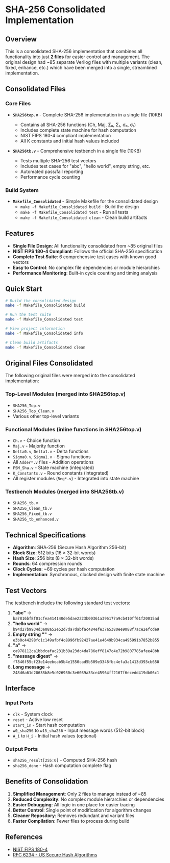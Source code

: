 # SHA-256 Consolidated Implementation

## Overview

This is a consolidated SHA-256 implementation that combines all functionality into just **2 files** for easier control and management. The original design had ~85 separate Verilog files with multiple variants (clean, fixed, enhance, etc.) which have been merged into a single, streamlined implementation.

## Consolidated Files

### Core Files
- **`SHA256top.v`** - Complete SHA-256 implementation in a single file (10KB)
  - Contains all SHA-256 functions (Ch, Maj, Σ₀, Σ₁, σ₀, σ₁)
  - Includes complete state machine for hash computation
  - NIST FIPS 180-4 compliant implementation
  - All K constants and initial hash values included

- **`SHA256tb.v`** - Comprehensive testbench in a single file (10KB)
  - Tests multiple SHA-256 test vectors
  - Includes test cases for "abc", "hello world", empty string, etc.
  - Automated pass/fail reporting
  - Performance cycle counting

### Build System
- **`Makefile_Consolidated`** - Simple Makefile for the consolidated design
  - `make -f Makefile_Consolidated build` - Build the design
  - `make -f Makefile_Consolidated test` - Run all tests
  - `make -f Makefile_Consolidated clean` - Clean build artifacts

## Features

- **Single File Design**: All functionality consolidated from ~85 original files
- **NIST FIPS 180-4 Compliant**: Follows the official SHA-256 specification
- **Complete Test Suite**: 6 comprehensive test cases with known good vectors
- **Easy to Control**: No complex file dependencies or module hierarchies
- **Performance Monitoring**: Built-in cycle counting and timing analysis

## Quick Start

```bash
# Build the consolidated design
make -f Makefile_Consolidated build

# Run the test suite
make -f Makefile_Consolidated test

# View project information
make -f Makefile_Consolidated info

# Clean build artifacts
make -f Makefile_Consolidated clean
```

## Original Files Consolidated

The following original files were merged into the consolidated implementation:

### Top-Level Modules (merged into SHA256top.v)
- `SHA256_Top.v`
- `SHA256_Top_Clean.v`
- Various other top-level variants

### Functional Modules (inline functions in SHA256top.v)
- `Ch.v` - Choice function
- `Maj.v` - Majority function  
- `Delta0.v`, `Delta1.v` - Delta functions
- `Sigma0.v`, `Sigma1.v` - Sigma functions
- All `Adder*.v` files - Addition operations
- `FSM_Sha.v` - State machine (integrated)
- `K_Constants.v` - Round constants (integrated)
- All register modules (`Reg*.v`) - Integrated into state machine

### Testbench Modules (merged into SHA256tb.v)
- `SHA256_tb.v`
- `SHA256_Clean_tb.v`
- `SHA256_Fixed_tb.v`
- `SHA256_tb_enhanced.v`

## Technical Specifications

- **Algorithm**: SHA-256 (Secure Hash Algorithm 256-bit)
- **Block Size**: 512 bits (16 × 32-bit words)
- **Hash Size**: 256 bits (8 × 32-bit words)
- **Rounds**: 64 compression rounds
- **Clock Cycles**: ~69 cycles per hash computation
- **Implementation**: Synchronous, clocked design with finite state machine

## Test Vectors

The testbench includes the following standard test vectors:

1. **"abc"** → `ba7816bf8f01cfea414140de5dae2223b00361a396177a9cb410ff61f20015ad`
2. **"hello world"** → `b94d27b9934d3e08a52e52d7da7dabfac484efe37a5380ee9088f7ace2efcde9`
3. **Empty string ""** → `e3b0c44298fc1c149afbf4c8996fb92427ae41e4649b934ca495991b7852b855`
4. **"a"** → `ca978112ca1bbdcafac231b39a23dc4da786eff8147c4e72b9807785afee48bb`
5. **"message digest"** → `f7846f55cf23e14eebeab5b4e1550cad5b509e3348fbc4efa3a1413d393cb650`
6. **Long message** → `248d6a61d20638b8e5c026930c3e6039a33ce45964ff2167f6ecedd419db06c1`

## Interface

### Input Ports
- `clk` - System clock
- `reset` - Active low reset
- `start_in` - Start hash computation
- `w0_sha256` to `w15_sha256` - Input message words (512-bit block)
- `A_i` to `H_i` - Initial hash values (optional)

### Output Ports
- `sha256_result[255:0]` - Computed SHA-256 hash
- `sha256_done` - Hash computation complete flag

## Benefits of Consolidation

1. **Simplified Management**: Only 2 files to manage instead of ~85
2. **Reduced Complexity**: No complex module hierarchies or dependencies
3. **Easier Debugging**: All logic in one place for easier tracing
4. **Better Control**: Single point of modification for algorithm changes
5. **Cleaner Repository**: Removes redundant and variant files
6. **Faster Compilation**: Fewer files to process during build

## References

- [NIST FIPS 180-4](https://nvlpubs.nist.gov/nistpubs/FIPS/NIST.FIPS.180-4.pdf)
- [RFC 6234 - US Secure Hash Algorithms](https://tools.ietf.org/html/rfc6234)